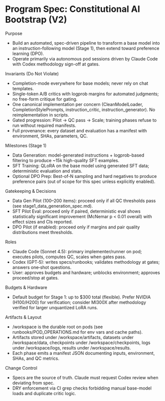 # Program Spec: Constitutional AI Bootstrap (V2)

Purpose
- Build an automated, spec-driven pipeline to transform a base model into an instruction-following model (Stage 1), then extend toward preference learning (DPO).
- Operate primarily via autonomous pod sessions driven by Claude Code with Codex methodology sign-off at gates.

Invariants (Do Not Violate)
- Completion-mode everywhere for base models; never rely on chat templates.
- Single-token A/B critics with logprob margins for automated judgments; no free-form critique for gating.
- One canonical implementation per concern (CleanModelLoader, CompletionStylePrompts, instruction_critic, instruction_generator). No reimplementation in scripts.
- Gated progression: Pilot → QC pass → Scale; training phases refuse to run without required manifests.
- Full provenance: every dataset and evaluation has a manifest with environment, SHAs, parameters, QC.

Milestones (Stage 1)
- Data Generation: model-generated instructions + logprob-based filtering to produce ~15k high-quality SFT examples.
- SFT Training: QLoRA on the base model using generated SFT data; deterministic evaluation and stats.
- Optional DPO Prep: Best-of-N sampling and hard negatives to produce preference pairs (out of scope for this spec unless explicitly enabled).

Gatekeeping & Decisions
- Data Gen Pilot (100–200 items): proceed only if all QC thresholds pass (see stage1_data_generation_spec.md).
- SFT Pilot Eval: proceed only if paired, deterministic eval shows statistically significant improvement (McNemar p < 0.01 overall) with effect sizes and CIs reported.
- DPO Pilot (if enabled): proceed only if margins and pair quality distributions meet thresholds.

Roles
- Claude Code (Sonnet 4.5): primary implementer/runner on pod; executes pilots, computes QC, scales when gates pass.
- Codex (GPT‑5): writes specs/runbooks; validates methodology at gates; answers one‑shot questions.
- User: approves budgets and hardware; unblocks environment; approves proceed/stop at gates.

Budgets & Hardware
- Default budget for Stage 1: up to $300 total (flexible). Prefer NVIDIA (H100/H200) for verification; consider MI300X after methodology verified for larger unquantized LoRA runs.

Artifacts & Layout
- /workspace is the durable root on pods (see runbooks/POD_OPERATIONS.md for env vars and cache paths).
- Artifacts stored under /workspace/artifacts, datasets under /workspace/data, checkpoints under /workspace/checkpoints, logs under /workspace/logs, results under /workspace/results.
- Each phase emits a manifest JSON documenting inputs, environment, SHAs, and QC metrics.

Change Control
- Specs are the source of truth. Claude must request Codex review when deviating from spec.
- DRY enforcement via CI grep checks forbidding manual base-model loads and duplicate critic logic.

